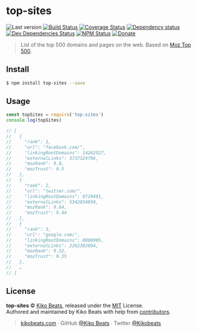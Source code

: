 # top-sites

![Last version](https://img.shields.io/github/tag/Kikobeats/top-sites.svg?style=flat-square)
[![Build Status](https://img.shields.io/travis/Kikobeats/top-sites/master.svg?style=flat-square)](https://travis-ci.org/Kikobeats/top-sites)
[![Coverage Status](https://img.shields.io/coveralls/Kikobeats/top-sites.svg?style=flat-square)](https://coveralls.io/github/Kikobeats/top-sites)
[![Dependency status](https://img.shields.io/david/Kikobeats/top-sites.svg?style=flat-square)](https://david-dm.org/Kikobeats/top-sites)
[![Dev Dependencies Status](https://img.shields.io/david/dev/Kikobeats/top-sites.svg?style=flat-square)](https://david-dm.org/Kikobeats/top-sites#info=devDependencies)
[![NPM Status](https://img.shields.io/npm/dm/top-sites.svg?style=flat-square)](https://www.npmjs.org/package/top-sites)
[![Donate](https://img.shields.io/badge/donate-paypal-blue.svg?style=flat-square)](https://paypal.me/Kikobeats)

> List of the top 500 domains and pages on the web. Based on [Moz Top 500](https://moz.com/top500).

## Install

```bash
$ npm install top-sites --save
```

## Usage

```js
const topSites = require('top-sites')
console.log(topSites)

// [
//   {
//     "rank": 1,
//     "url": "facebook.com/",
//     "linkingRootDomains": 14262527,
//     "externalLinks": 3737324796,
//     "mozRank": 9.8,
//     "mozTrust": 9.5
//   },
//   {
//     "rank": 2,
//     "url": "twitter.com/",
//     "linkingRootDomains": 9729491,
//     "externalLinks": 5342834850,
//     "mozRank": 9.64,
//     "mozTrust": 9.44
//   },
//   {
//     "rank": 3,
//     "url": "google.com/",
//     "linkingRootDomains": 8080905,
//     "externalLinks": 2262382094,
//     "mozRank": 9.52,
//     "mozTrust": 9.35
//   },
//   …
// ]
```

## License

**top-sites** © [Kiko Beats](https://kikobeats.com), released under the [MIT](https://github.com/Kikobeats/top-sites/blob/master/LICENSE.md) License.<br>
Authored and maintained by Kiko Beats with help from [contributors](https://github.com/Kikobeats/top-sites/contributors).

> [kikobeats.com](https://kikobeats.com) · GitHub [@Kiko Beats](https://github.com/Kikobeats) · Twitter [@Kikobeats](https://twitter.com/Kikobeats)
